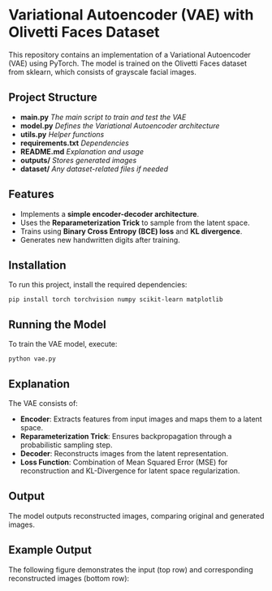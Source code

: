 # Variational Autoencoder (VAE) with Olivetti Faces Dataset
This repository contains an implementation of a Variational Autoencoder (VAE) using PyTorch. The model is trained on the Olivetti Faces dataset from sklearn, which consists of grayscale facial images.

## Project Structure

- **main.py**              *The main script to train and test the VAE*
- **model.py**             *Defines the Variational Autoencoder architecture*
- **utils.py**             *Helper functions*
- **requirements.txt**     *Dependencies*
- **README.md**            *Explanation and usage*
- **outputs/**             *Stores generated images*
- **dataset/**             *Any dataset-related files if needed*

## Features
- Implements a **simple encoder-decoder architecture**.
- Uses the **Reparameterization Trick** to sample from the latent space.
- Trains using **Binary Cross Entropy (BCE) loss** and **KL divergence**.
- Generates new handwritten digits after training.

## Installation
To run this project, install the required dependencies:

`pip install torch torchvision numpy scikit-learn matplotlib`

## Running the Model
To train the VAE model, execute:

`python vae.py`

## Explanation
The VAE consists of:
- **Encoder**: Extracts features from input images and maps them to a latent space.
- **Reparameterization Trick**: Ensures backpropagation through a probabilistic sampling step.
- **Decoder**: Reconstructs images from the latent representation.
- **Loss Function**: Combination of Mean Squared Error (MSE) for reconstruction and KL-Divergence for latent space regularization.

## Output
The model outputs reconstructed images, comparing original and generated images.

## Example Output
The following figure demonstrates the input (top row) and corresponding reconstructed images (bottom row):
